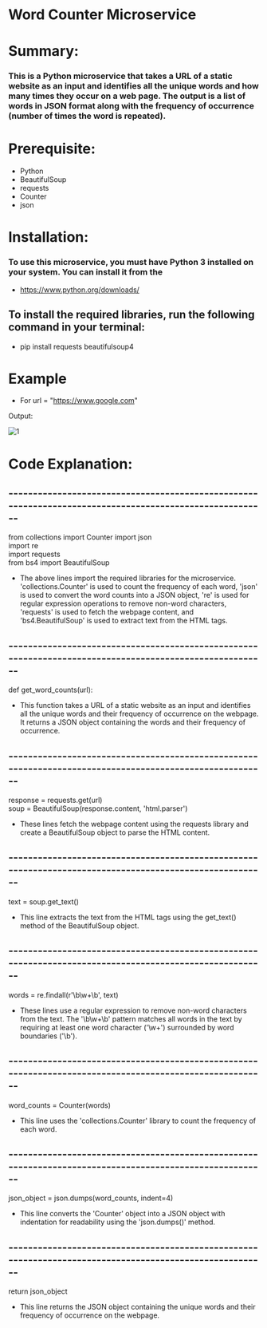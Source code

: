# Word Counter Microservice

# Summary:
### This is a Python microservice that takes a URL of a static website as an input and identifies all the unique words and how many times they occur on a web               page. The output is a list of words in JSON format along with the frequency of occurrence (number of times the word is repeated).

# Prerequisite:
  - Python      
  - BeautifulSoup     
  - requests     
  - Counter     
  - json    

# Installation:
### To use this microservice, you must have Python 3 installed on your system. You can install it from the
  - https://www.python.org/downloads/  

## To install the required libraries, run the following command in your terminal: 
  - pip install requests beautifulsoup4

# Example 
  - For url = "https://www.google.com"
 
 Output:
 
 ![1](https://user-images.githubusercontent.com/97332062/234270383-4b6efaab-81ea-439f-844b-4bedf98a41f2.PNG)


# Code Explanation:
   
## --------------------------------------------------------------------------------------------------------
  from collections import Counter 
  import json  
  import re  
  import requests  
  from bs4 import BeautifulSoup  

- The above lines import the required libraries for the microservice. 'collections.Counter' is used to count the frequency of each word, 'json' is used to convert       the word counts into a JSON object, 're' is used for regular expression operations to remove non-word characters, 'requests' is used to fetch the webpage content,     and 'bs4.BeautifulSoup' is used to extract text from the HTML tags.

## --------------------------------------------------------------------------------------------------------
 def get_word_counts(url):

- This function takes a URL of a static website as an input and identifies all the unique words and their frequency of occurrence on the webpage. It returns a JSON       object containing the words and their frequency of occurrence.

## --------------------------------------------------------------------------------------------------------
 response = requests.get(url)  
 soup = BeautifulSoup(response.content, 'html.parser')  

- These lines fetch the webpage content using the requests library and create a BeautifulSoup object to parse the HTML content.

## --------------------------------------------------------------------------------------------------------
 text = soup.get_text()  

- This line extracts the text from the HTML tags using the get_text() method of the BeautifulSoup object.

## --------------------------------------------------------------------------------------------------------
  words = re.findall(r'\b\w+\b', text)

- These lines use a regular expression to remove non-word characters from the text. The '\b\w+\b' pattern matches all words in the text by requiring at least one         word character ('\w+') surrounded by word boundaries ('\b').

## --------------------------------------------------------------------------------------------------------
  word_counts = Counter(words)

- This line uses the 'collections.Counter' library to count the frequency of each word.

## --------------------------------------------------------------------------------------------------------
  json_object = json.dumps(word_counts, indent=4)

- This line converts the 'Counter' object into a JSON object with indentation for readability using the 'json.dumps()' method.

## --------------------------------------------------------------------------------------------------------
return json_object

- This line returns the JSON object containing the unique words and their frequency of occurrence on the webpage.














